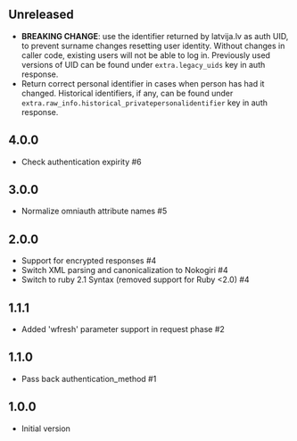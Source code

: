 ## Unreleased

- **BREAKING CHANGE**: use the identifier returned by latvija.lv as auth UID, to prevent surname changes resetting user identity. Without changes in caller code, existing users will not be able to log in. Previously used versions of UID can be found under `extra.legacy_uids` key in auth response.
- Return correct personal identifier in cases when person has had it changed. Historical identifiers, if any, can be found under `extra.raw_info.historical_privatepersonalidentifier` key in auth response.

## 4.0.0

- Check authentication expirity #6

## 3.0.0

- Normalize omniauth attribute names #5

## 2.0.0

- Support for encrypted responses #4
- Switch XML parsing and canonicalization to Nokogiri #4
- Switch to ruby 2.1 Syntax (removed support for Ruby <2.0) #4

## 1.1.1

- Added 'wfresh' parameter support in request phase #2

## 1.1.0

- Pass back authentication_method #1

## 1.0.0

- Initial version
